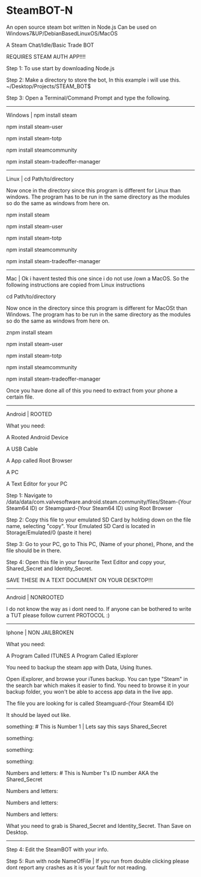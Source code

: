 # SteamBOT-N
An open  source steam bot written in Node.js
Can be used on Windows7&UP/DebianBasedLinuxOS/MacOS

A Steam Chat/Idle/Basic Trade BOT

REQUIRES STEAM AUTH APP!!!!

Step 1: To use start by downloading Node.js

Step 2: Make a directory to store the bot, In this example i will use this.
~/Desktop/Projects/STEAM_BOT$ 

Step 3: Open a Terminal/Command Prompt and type the following.

_____________________________________________________________________________________________________________________________

Windows | npm install steam

npm install steam-user

npm install steam-totp

npm install steamcommunity

npm install steam-tradeoffer-manager

_____________________________________________________________________________________________________________________________

Linux | cd Path/to/directory

Now once in the directory since this program is different for Linux than windows.
The program has to be run in the same directory as the modules so do the same as windows from here on.

npm install steam

npm install steam-user

npm install steam-totp

npm install steamcommunity

npm install steam-tradeoffer-manager

_____________________________________________________________________________________________________________________________

Mac | Ok i havent tested this one since i do not use /own a MacOS.
So the following instructions are copied from Linux instructions

cd Path/to/directory

Now once in the directory since this program is different for MacOSt than Windows.
The program has to be run in the same directory as the modules so do the same as windows from here on.

znpm install steam

npm install steam-user

npm install steam-totp

npm install steamcommunity

npm install steam-tradeoffer-manager

Once you have done all of this you need to extract from your phone a certain file.

_____________________________________________________________________________________________________________________________

Android | ROOTED
 
What you need:
 
A Rooted Android Device

A USB Cable

A App called Root Browser

A PC

A Text Editor for your PC
 
Step 1: Navigate to /data/data/com.valvesoftware.android.steam.community/files/Steam-(Your Steam64 ID) or Steamguard-(Your Steam64 ID) using Root Browser
 
Step 2: Copy this file to your emulated SD Card by holding down on the file name, selecting "copy". Your Emulated SD Card is located in Storage/Emulated/0 (paste it here)
 
Step 3: Go to your PC, go to This PC, (Name of your phone), Phone, and the file should be in there.

Step 4: Open this file in your favourite Text Editor and copy your, Shared_Secret and Identity_Secret.

SAVE THESE IN A TEXT DOCUMENT ON YOUR DESKTOP!!!
_____________________________________________________________________________________________________________________________

Android | NONROOTED

I do not know the way as i dont need to.
If anyone can be bothered to write a TUT please follow current PROTOCOL :)
_____________________________________________________________________________________________________________________________

Iphone | NON JAILBROKEN

What you need:

A Program Called ITUNES
A Program Called IExplorer

You need to backup the steam app with Data, Using Itunes.

Open iExplorer, and browse your iTunes backup. You can type "Steam" in the search bar which makes it easier to find. You need to browse it in your backup folder, you won't be able to access app data in the live app.

The file you are looking for is called Steamguard-(Your Steam64 ID)

It should be layed out like.

something: # This is Number 1 | Lets say this says Shared_Secret

something:

something:

something:

Numbers and letters: # This is Number 1's ID number AKA the Shared_Secret

Numbers and letters:

Numbers and letters:

Numbers and letters:

What you need to grab is Shared_Secret and Identity_Secret.
Than Save on Desktop.
_____________________________________________________________________________________________________________________________

Step 4: Edit the SteamBOT with your info.

Step 5: Run with node NameOfFile | If you run from double clicking please dont report any crashes as it is your fault for not reading.
